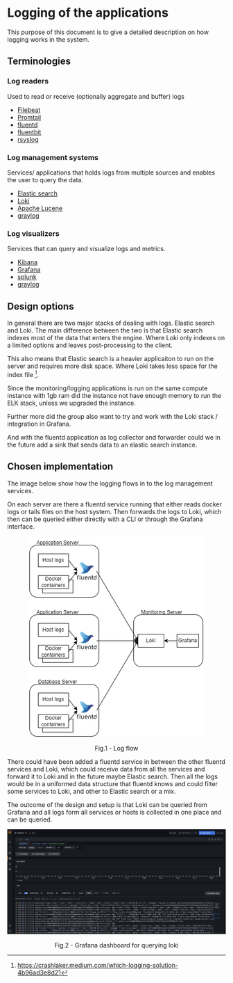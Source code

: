 # Logging of the applications

This purpose of this document is to give a detailed description on how logging works in the system.

## Terminologies

### Log readers

Used to read or receive (optionally aggregate and buffer) logs

- [Filebeat](https://www.elastic.co/beats/filebeat)
- [Promtail](https://grafana.com/docs/loki/latest/clients/promtail/)
- [fluentd](https://www.fluentd.org/)
- [fluentbit](https://fluentbit.io/)
- [rsyslog](https://www.rsyslog.com/)

### Log management systems

Services/ applications that holds logs from multiple sources and enables the user to query the data.

- [Elastic search](https://www.elastic.co/)
- [Loki](https://grafana.com/oss/loki/)
- [Apache Lucene](https://lucene.apache.org/)
- [graylog](https://www.graylog.org/)

### Log visualizers

Services that can query and visualize logs and metrics.

- [Kibana](https://www.elastic.co/kibana/)
- [Grafana](https://grafana.com/)
- [splunk](https://www.splunk.com/)
- [graylog](https://www.graylog.org/)


## Design options

In general there are two major stacks of dealing with logs. Elastic search and Loki. 
The main difference between the two is that Elastic search indexes most of the data that enters the engine. 
Where Loki only indexes on a limited options and leaves post-processing to the client.

This also means that Elastic search is a heavier applicaiton to run on the server and requires more disk space.
Where Loki takes less space for the index file [^1]. 

[^1]: https://crashlaker.medium.com/which-logging-solution-4b96ad3e8d21

Since the monitoring/logging applications is run on the same compute instance with 1gb ram did the instance not have 
enough memory to run the ELK stack, unless we upgraded the instance.

Further more did the group also want to try and work with the Loki stack / integration in Grafana. 

And with the fluentd application as log collector and forwarder could we in the future 
add a sink that sends data to an elastic search instance.



## Chosen implementation

The image below show how the logging flows in to the log management services.

On each server are there a fluentd service running that either reads docker logs or tails files on the host system. 
Then forwards the logs to Loki, which then can be queried either directly with a CLI or through the Grafana interface. 




<p align = "center">
<img src = "./LogFlow.png">
</p>
<p align = "center">
Fig.1 - Log flow
</p>

There could have been added a fluentd service in between the other fluentd services and Loki, which could receive
data from all the services and forward it to Loki and in the future maybe Elastic search. Then all the logs would be in
a uniformed data structure that fluentd knows and could filter some services to Loki, and other to 
Elastic search or a mix. 

The outcome of the design and setup is that Loki can be queried from Grafana and all logs form all services or hosts 
is collected in one place and can be queried.

<p align = "center">
<img src = "./GrafanaLoki.png">
</p>
<p align = "center">
Fig.2 - Grafana dashboard for querying loki
</p>
